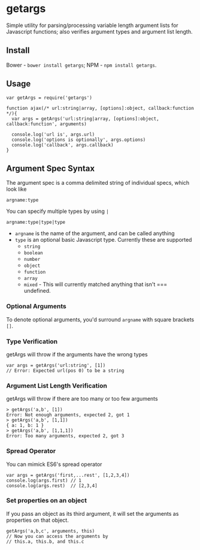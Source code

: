getargs
=======

Simple utility for parsing/processing variable length argument lists for Javascript functions; also verifies argument types and argument list length.

## Install

Bower - `bower install getargs`; NPM - `npm install getargs`.

## Usage

    var getArgs = require('getargs')

    function ajax(/* url:string|array, [options]:object, callback:function */){
      var args = getArgs('url:string|array, [options]:object, callback:function', arguments)

      console.log('url is', args.url)
      console.log('options is optionally', args.options)
      console.log('callback', args.callback)
    }

## Argument Spec Syntax

The argument spec is a comma delimited string of individual specs, which look like

    argname:type

You can specify multiple types by using `|`

    argname:type|type|type

* `argname` is the name of the argument, and can be called anything
* `type` is an optional basic Javascript type. Currently these are supported
  * `string`
  * `boolean`
  * `number`
  * `object`
  * `function`
  * `array`
  * `mixed` - This will currently matched anything that isn't === undefined.

### Optional Arguments

To denote optional arguments, you'd surround `argname` with square brackets `[]`.

### Type Verification

getArgs will throw if the arguments have the wrong types

    var args = getArgs('url:string', [1])
    // Error: Expected url(pos 0) to be a string

### Argument List Length Verification

getArgs will throw if there are too many or too few arguments

    > getArgs('a,b', [1])
    Error: Not enough arguments, expected 2, got 1
    > getArgs('a,b', [1,1])
    { a: 1, b: 1 }
    > getArgs('a,b', [1,1,1])
    Error: Too many arguments, expected 2, got 3

### Spread Operator

You can mimick ES6's spread operator

    var args = getArgs('first,...rest', [1,2,3,4])
    console.log(args.first) // 1
    console.log(args.rest)  // [2,3,4]

### Set properties on an object

If you pass an object as its third argument, it will set the arguments as properties on that object.

    getArgs('a,b,c', arguments, this)
    // Now you can access the arguments by
    // this.a, this.b, and this.c
    

